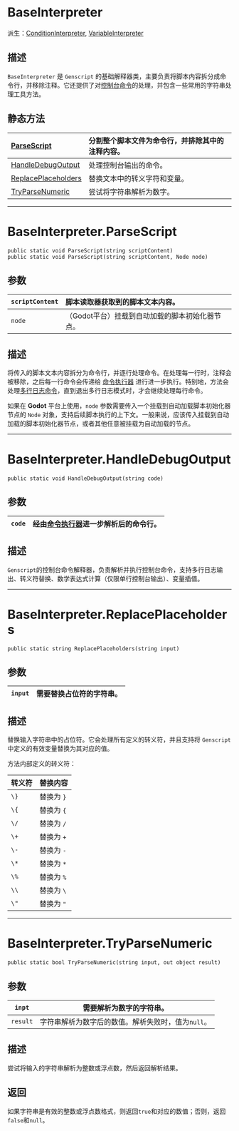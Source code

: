 # BaseInterpreter

派生：[ConditionInterpreter](ConditionInterpreter.md), [VariableInterpreter](VariableInterpreter.md)

## 描述

`BaseInterpreter` 是 `Genscript` 的基础解释器类，主要负责将脚本内容拆分成命令行，并移除注释。它还提供了对[控制台命令](../../../Genscript/Category/Console.md)的处理，并包含一些常用的字符串处理工具方法。

## 静态方法

|[ParseScript](#baseinterpreterparsescript)|分割整个脚本文件为命令行，并排除其中的注释内容。|
|:--|:--|
|[HandleDebugOutput](#baseinterpreterhandledebugoutput)|处理控制台输出的命令。|
|[ReplacePlaceholders](#baseinterpreterreplaceplaceholders)|替换文本中的转义字符和变量。|
|[TryParseNumeric](#baseinterpretertryparsenumeric)|尝试将字符串解析为数字。|

---

# BaseInterpreter.ParseScript

`public static void ParseScript(string scriptContent)`  
`public static void ParseScript(string scriptContent, Node node)`

## 参数

|`scriptContent`|脚本读取器获取到的脚本文本内容。|
|:--|:--|
|`node`|（Godot平台）挂载到自动加载的脚本初始化器节点。|

## 描述

将传入的脚本文本内容拆分为命令行，并逐行处理命令。在处理每一行时，注释会被移除，之后每一行命令会传递给 [命令执行器](ScriptExecutor.md) 进行进一步执行。特别地，方法会处理[多行日志命令](../../../Genscript/Category/Console.md/#-n)，直到退出多行日志模式时，才会继续处理每行命令。

如果在 **Godot** 平台上使用，`node` 参数需要传入一个挂载到自动加载脚本初始化器节点的 `Node` 对象，支持后续脚本执行的上下文。一般来说，应该传入挂载到自动加载的脚本初始化器节点，或者其他任意被挂载为自动加载的节点。

---

# BaseInterpreter.HandleDebugOutput

`public static void HandleDebugOutput(string code)`

## 参数

|`code`|经由[命令执行器](ScriptExecutor.md)进一步解析后的命令行。|
|---|---|

## 描述

`Genscript`的控制台命令解释器，负责解析并执行控制台命令，支持多行日志输出、转义符替换、数学表达式计算（仅限单行控制台输出）、变量插值。

---

# BaseInterpreter.ReplacePlaceholders

`public static string ReplacePlaceholders(string input)`

## 参数

|`input`|需要替换占位符的字符串。|
|---|--|

## 描述

替换输入字符串中的占位符。它会处理所有定义的转义符，并且支持将 `Genscript` 中定义的有效变量替换为其对应的值。 

方法内部定义的转义符：

|转义符|替换内容|  
|---|---|  
|`\}`|替换为 `}`|  
|`\{`|替换为 `{`|  
|`\/`|替换为 `/`|  
|`\+`|替换为 `+`|  
|`\-`|替换为 `-`|  
|`\*`|替换为 `*`|  
|`\%`|替换为 `%`|  
|`\\`|替换为 `\`|  
|`\"`|替换为 `"`|  

---

# BaseInterpreter.TryParseNumeric

`public static bool TryParseNumeric(string input, out object result)`

## 参数

|`inpt`|需要解析为数字的字符串。|
|---|---|
|`result`|字符串解析为数字后的数值。解析失败时，值为`null`。|

## 描述

尝试将输入的字符串解析为整数或浮点数，然后返回解析结果。

## 返回

如果字符串是有效的整数或浮点数格式，则返回`true`和对应的数值；否则，返回`false`和`null`。